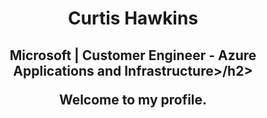 <h1 align="center">Curtis Hawkins</h1>
<h2 align="center">Microsoft | Customer Engineer - Azure Applications and Infrastructure>/h2>
<nl />
<p align="center">
  Welcome to my profile.
  </p>
